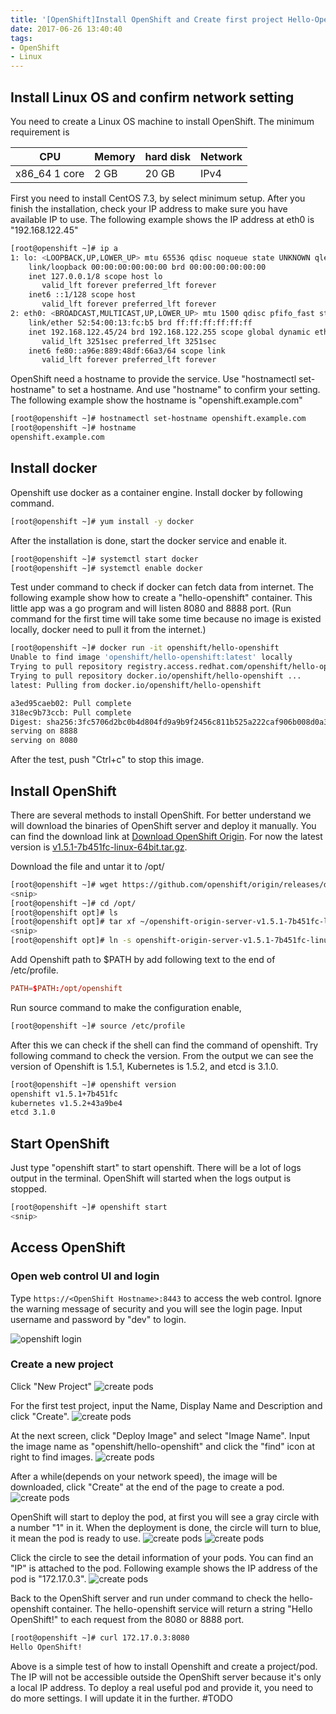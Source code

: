```yaml
---
title: '[OpenShift]Install OpenShift and Create first project Hello-OpenShift'
date: 2017-06-26 13:40:40
tags:
- OpenShift
- Linux
---
```


## Install Linux OS and confirm network setting

You need to create a Linux OS machine to install OpenShift. The minimum
requirement is

| CPU | Memory | hard disk | Network |
| --- | ------ | --------- | ------- |
| x86_64 1 core | 2 GB | 20 GB | IPv4|

First you need to install CentOS 7.3, by select minimum setup. After you finish
the installation, check your IP address to make sure you have available IP to
use. The following example shows the IP address at eth0 is "192.168.122.45"

```bash
[root@openshift ~]# ip a
1: lo: <LOOPBACK,UP,LOWER_UP> mtu 65536 qdisc noqueue state UNKNOWN qlen 1
    link/loopback 00:00:00:00:00:00 brd 00:00:00:00:00:00
    inet 127.0.0.1/8 scope host lo
       valid_lft forever preferred_lft forever
    inet6 ::1/128 scope host 
       valid_lft forever preferred_lft forever
2: eth0: <BROADCAST,MULTICAST,UP,LOWER_UP> mtu 1500 qdisc pfifo_fast state UP qlen 1000
    link/ether 52:54:00:13:fc:b5 brd ff:ff:ff:ff:ff:ff
    inet 192.168.122.45/24 brd 192.168.122.255 scope global dynamic eth0
       valid_lft 3251sec preferred_lft 3251sec
    inet6 fe80::a96e:889:48df:66a3/64 scope link 
       valid_lft forever preferred_lft forever
```

OpenShift need a hostname to provide the service. Use "hostnamectl set-hostname"
to set a hostname. And use "hostname" to confirm your setting. The following
example show the hostname is "openshift.example.com"

```bash
[root@openshift ~]# hostnamectl set-hostname openshift.example.com
[root@openshift ~]# hostname
openshift.example.com
```

## Install docker

Openshift use docker as a container engine. Install docker by following
command.

```bash
[root@openshift ~]# yum install -y docker
```

After the installation is done, start the docker service and enable it.

```bash
[root@openshift ~]# systemctl start docker
[root@openshift ~]# systemctl enable docker
```

Test under command to check if docker can fetch data from internet. The
following example show how to create a "hello-openshift" container. This
little app was a go program and will listen 8080 and 8888 port.
(Run command for the first time will take some time because no image is existed
locally, docker need to pull it from the internet.)

```bash
[root@openshift ~]# docker run -it openshift/hello-openshift
Unable to find image 'openshift/hello-openshift:latest' locally
Trying to pull repository registry.access.redhat.com/openshift/hello-openshift ...
Trying to pull repository docker.io/openshift/hello-openshift ...
latest: Pulling from docker.io/openshift/hello-openshift

a3ed95caeb02: Pull complete
318ec9b73ccb: Pull complete
Digest: sha256:3fc5706d2bc0b4d804fd9a9b9f2456c811b525a222caf906b008d0a3e5aba212
serving on 8888
serving on 8080
```

After the test, push "Ctrl+c" to stop this image.

## Install OpenShift

There are several methods to install OpenShift. For better understand we will
download the binaries of OpenShift server and deploy it manually.
You can find the download link at [Download OpenShift Origin](https://www.openshift.org/download.html). For now the latest version is [v1.5.1-7b451fc-linux-64bit.tar.gz](https://github.com/openshift/origin/releases/download/v1.5.1/openshift-origin-server-v1.5.1-7b451fc-linux-64bit.tar.gz).

Download the file and untar it to /opt/

```bash
[root@openshift ~]# wget https://github.com/openshift/origin/releases/download/v1.5.1/openshift-origin-server-v1.5.1-7b451fc-linux-64bit.tar.gz
<snip>
[root@openshift ~]# cd /opt/
[root@openshift opt]# ls
[root@openshift opt]# tar xf ~/openshift-origin-server-v1.5.1-7b451fc-linux-64bit.tar.gz
<snip>
[root@openshift opt]# ln -s openshift-origin-server-v1.5.1-7b451fc-linux-64bit/ openshift
```

Add Openshift path to $PATH by add following text to the end of /etc/profile.

```conf
PATH=$PATH:/opt/openshift
```

Run source command to make the configuration enable,

```bash
[root@openshift ~]# source /etc/profile
```

After this we can check if the shell can find the command of openshift. Try
following command to check the version. From the output we can see the version
of Openshift is 1.5.1, Kubernetes is 1.5.2, and etcd is 3.1.0.

```bash
[root@openshift ~]# openshift version
openshift v1.5.1+7b451fc
kubernetes v1.5.2+43a9be4
etcd 3.1.0
```

## Start OpenShift

Just type "openshift start" to start openshift. There will be a lot of logs
output in the terminal. OpenShift will started when the logs output is stopped.

```bash
[root@openshift ~]# openshift start
<snip>
```

## Access OpenShift

### Open web control UI and login

Type `https://<OpenShift Hostname>:8443` to access the web control. Ignore the
warning message of security and you will see the login page. Input username
and password by "dev" to login.

![openshift login](/img/openshift-install/login.png)

### Create a new project

Click "New Project"
![create pods](/img/openshift-install/createpods1.png)

For the first test project, input the Name, Display Name and Description and click "Create".
![create pods](/img/openshift-install/createpods2.png)

At the next screen, click "Deploy Image" and select "Image Name". Input the
image name as "openshift/hello-openshift" and click the "find" icon at right to
find images.
![create pods](/img/openshift-install/createpods3.png)

After a while(depends on your network speed), the image will be downloaded,
click "Create" at the end of the page to create a pod.
![create pods](/img/openshift-install/createpods4.png)

OpenShift will start to deploy the pod, at first you will see a gray circle with a
number "1" in it. When the deployment is done, the circle will turn to blue,
it mean the pod is ready to use.
![create pods](/img/openshift-install/createpods5.png)
![create pods](/img/openshift-install/createpods6.png)

Click the circle to see the detail information of your pods. You can find an "IP"
is attached to the pod. Following example shows the IP address of the pod is "172.17.0.3".
![create pods](/img/openshift-install/createpods7.png)

Back to the OpenShift server and run under command to check the hello-openshift container.
The hello-openshift service will return a string "Hello OpenShift!" to each
request from the 8080 or 8888 port.

```bash
[root@openshift ~]# curl 172.17.0.3:8080
Hello OpenShift!
```

Above is a simple test of how to install Openshift and create a project/pod.
The IP will not be accessible outside the OpenShift server because it's only a
local IP address. To deploy a real useful pod and provide it, you need to do
more settings. I will update it in the further. #TODO
